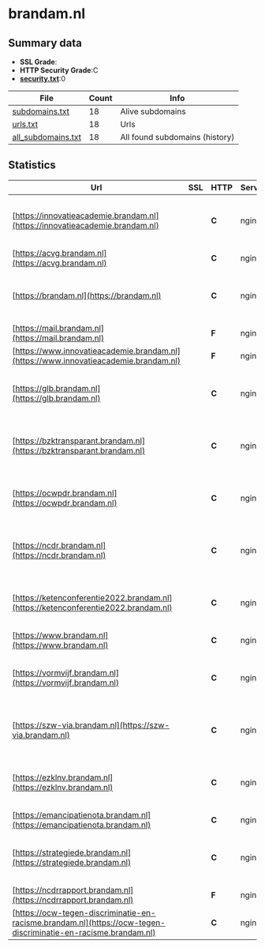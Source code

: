 

# brandam.nl
## Summary data


 - **SSL Grade**:
 - **HTTP Security Grade**:C
 - **[security.txt](https://www.digitaleoverheid.nl/nieuws/standaard-security-txt-nu-verplicht-voor-overheid/)**:0


| File       | Count | Info |
|------------|-------|------|
|[subdomains.txt](/data/brandam.nl/subdomains.txt)|18|Alive subdomains|
|[urls.txt](/data/brandam.nl/urls.txt)|18|Urls|
|[all_subdomains.txt](/data/brandam.nl/all_subdomains.txt)|18|All found subdomains (history)|


## Statistics


| Url | SSL | HTTP | Server | Cookie | HSTS | CORS | CTO | CSP | XFO | XXP | RP |FP| Tech |Title |
|--------|-------|-------|------|------|------|------|------|------|------|------|------|------|------|------|
|[https://innovatieacademie.brandam.nl](https://innovatieacademie.brandam.nl)| | **C**|nginx| |:white_check_mark: | | | | | | :white_check_mark: | |HSTS MySQL Nginx PHP WordPress:6.2.4 Yoast SEO:21.8.1|Innovatie Academ...|
|[https://acvg.brandam.nl](https://acvg.brandam.nl)| | **C**|nginx| |:white_check_mark: | | | | | | :white_check_mark: | |HSTS Nginx||
|[https://brandam.nl](https://brandam.nl)| | **C**|nginx| |:white_check_mark: | | | | | | :white_check_mark: | |HSTS MySQL Nginx PHP WordPress:6.2.4 Yoast SEO:21.8.1|BranDAM|
|[https://mail.brandam.nl](https://mail.brandam.nl)| | **F**|nginx| | | | | | | | :white_check_mark: | |Nginx||
|[https://www.innovatieacademie.brandam.nl](https://www.innovatieacademie.brandam.nl)| | **F**|nginx| | | | | | | | :white_check_mark: | |Nginx||
|[https://glb.brandam.nl](https://glb.brandam.nl)| | **C**|nginx| |:white_check_mark: | | | | | | :white_check_mark: | |HSTS MySQL Nginx PHP WordPress:6.2.4 Yoast SEO:21.8.1|GLB|
|[https://bzktransparant.brandam.nl](https://bzktransparant.brandam.nl)| | **C**|nginx| |:white_check_mark: | | | | | | :white_check_mark: | |HSTS MySQL Nginx PHP WordPress:6.2.4 Yoast SEO:21.8.1|BZK transparant|
|[https://ocwpdr.brandam.nl](https://ocwpdr.brandam.nl)| | **C**|nginx| |:white_check_mark: | | | | | | :white_check_mark: | |HSTS MySQL Nginx PHP WordPress:6.2.4 Yoast SEO:21.8.1|OCW tegen discri...|
|[https://ncdr.brandam.nl](https://ncdr.brandam.nl)| | **C**|nginx| |:white_check_mark: | | | | | | :white_check_mark: | |HSTS MySQL Nginx PHP WordPress:6.2.4 Yoast SEO:21.8.1|NCDR|
|[https://ketenconferentie2022.brandam.nl](https://ketenconferentie2022.brandam.nl)| | **C**|nginx| |:white_check_mark: | | | | | | :white_check_mark: | |HSTS MySQL Nginx PHP WordPress:6.2.4 Yoast SEO:21.8.1|Ketenconferentie...|
|[https://www.brandam.nl](https://www.brandam.nl)| | **C**|nginx| |:white_check_mark: | | | | | | :white_check_mark: | |HSTS Nginx||
|[https://vormvijf.brandam.nl](https://vormvijf.brandam.nl)| | **C**|nginx| |:white_check_mark: | | | | | | :white_check_mark: | |HSTS MySQL Nginx PHP WordPress:6.2.4 Yoast SEO:21.8.1|VormVijf|
|[https://szw-via.brandam.nl](https://szw-via.brandam.nl)| | **C**|nginx| |:white_check_mark: | | | | | | :white_check_mark: | |HSTS MySQL Nginx PHP WordPress:6.2.4 Yoast SEO:21.8.1|SZW - Voor een I...|
|[https://ezklnv.brandam.nl](https://ezklnv.brandam.nl)| | **C**|nginx| |:white_check_mark: | | | | | | :white_check_mark: | |HSTS MySQL Nginx PHP WordPress:6.2.4 Yoast SEO:21.8.1|Duurzaam EZK & L...|
|[https://emancipatienota.brandam.nl](https://emancipatienota.brandam.nl)| | **C**|nginx| |:white_check_mark: | | | | | | :white_check_mark: | |HSTS Nginx||
|[https://strategiede.brandam.nl](https://strategiede.brandam.nl)| | **C**|nginx| |:white_check_mark: | | | | | | :white_check_mark: | |HSTS MySQL Nginx PHP WordPress:6.2.4 Yoast SEO:21.8.1|EZK Strategie Di...|
|[https://ncdrrapport.brandam.nl](https://ncdrrapport.brandam.nl)| | **F**|nginx| | | | | | | | :white_check_mark: | |Nginx||
|[https://ocw-tegen-discriminatie-en-racisme.brandam.nl](https://ocw-tegen-discriminatie-en-racisme.brandam.nl)| | **C**|nginx| |:white_check_mark: | | | | | | :white_check_mark: | |HSTS Nginx||

